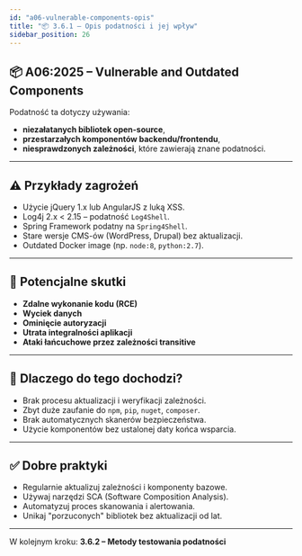 ```yaml
---
id: "a06-vulnerable-components-opis"
title: "📦 3.6.1 – Opis podatności i jej wpływ"
sidebar_position: 26
---
```


## 📦 A06:2025 – Vulnerable and Outdated Components

Podatność ta dotyczy używania:
- **niezałatanych bibliotek open-source**,
- **przestarzałych komponentów backendu/frontendu**,
- **niesprawdzonych zależności**, które zawierają znane podatności.

---

## ⚠️ Przykłady zagrożeń

- Użycie jQuery 1.x lub AngularJS z luką XSS.
- Log4j 2.x < 2.15 – podatność `Log4Shell`.
- Spring Framework podatny na `Spring4Shell`.
- Stare wersje CMS-ów (WordPress, Drupal) bez aktualizacji.
- Outdated Docker image (np. `node:8`, `python:2.7`).

---

## 🧨 Potencjalne skutki

- **Zdalne wykonanie kodu (RCE)**
- **Wyciek danych**
- **Ominięcie autoryzacji**
- **Utrata integralności aplikacji**
- **Ataki łańcuchowe przez zależności transitive**

---

## 🛑 Dlaczego do tego dochodzi?

- Brak procesu aktualizacji i weryfikacji zależności.
- Zbyt duże zaufanie do `npm`, `pip`, `nuget`, `composer`.
- Brak automatycznych skanerów bezpieczeństwa.
- Użycie komponentów bez ustalonej daty końca wsparcia.

---

## ✅ Dobre praktyki

- Regularnie aktualizuj zależności i komponenty bazowe.
- Używaj narzędzi SCA (Software Composition Analysis).
- Automatyzuj proces skanowania i alertowania.
- Unikaj "porzuconych" bibliotek bez aktualizacji od lat.

---

W kolejnym kroku: **3.6.2 – Metody testowania podatności**

